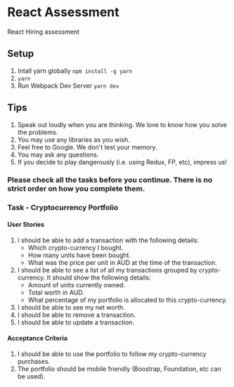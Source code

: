 # React Assessment
React Hiring assessment

## Setup
1. Intall yarn globally `npm install -g yarn`
2. `yarn`
3. Run Webpack Dev Server `yarn dev`

## Tips
1. Speak out loudly when you are thinking. We love to know how you solve the problems.
2. You may use any libraries as you wish.
3. Feel free to Google. We don't test your memory.
4. You may ask any questions.
5. If you decide to play dangerously (i.e. using Redux, FP, etc), impress us!

### Please check all the tasks before you continue. There is no strict order on how you complete them.
### Task - Cryptocurrency Portfolio
#### User Stories
1. I should be able to add a transaction with the following details:
   - Which crypto-currency I bought.
   - How many units have been bought.
   - What was the price per unit in AUD at the time of the transaction.
2. I should be able to see a list of all my transactions grouped by crypto-currency. It should show the following details:
   - Amount of units currently owned.
   - Total worth in AUD.
   - What percentage of my portfolio is allocated to this crypto-currency.
3. I should be able to see my net worth.
4. I should be able to remove a transaction.
5. I should be able to update a transaction.

#### Acceptance Criteria
1. I should be able to use the portfolio to follow my crypto-currency purchases.
2. The portfolio should be mobile friendly (Boostrap, Foundation, etc can be used).
